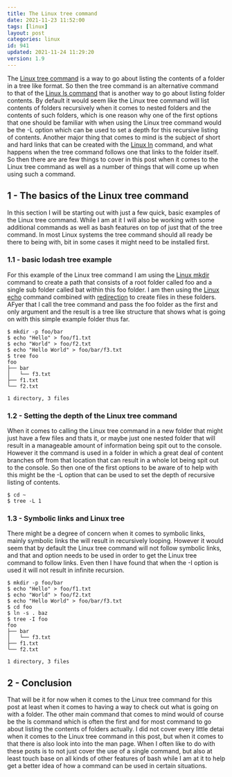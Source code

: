 ```yaml
---
title: The Linux tree command
date: 2021-11-23 11:52:00
tags: [linux]
layout: post
categories: linux
id: 941
updated: 2021-11-24 11:29:20
version: 1.9
---
```


The [Linux tree command](https://linux.die.net/man/1/tree) is a way to go about listing the contents of a folder in a tree like format. So then the tree command is an alternative command to that of the [Linux ls command](/2020/10/14/linux-ls/) that is another way to go about listing folder contents. By default it would seem like the Linux tree command will list contents of folders recursively when it comes to nested folders and the contents of such folders, which is one reason why one of the first options that one should be familiar with when using the Linux tree command would be the -L option which can be used to set a depth for this recursive listing of contents. Another major thing that comes to mind is the subject of short and hard links that can be created with the [Linux ln](/2021/10/01/linux-ln/) command, and what happens when the tree command follows one that links to the folder itself. So then there are are few things to cover in this post when it comes to the Linux tree command as well as a number of things that will come up when using such a command.

<!-- more -->


## 1 - The basics of the Linux tree command

In this section I will be starting out with just a few quick, basic examples of the Linux tree command. While I am at it I will also be working with some additional commands as well as bash features on top of just that of the tree command. In most Linux systems the tree command should all ready be there to being with, bit in some cases it might need to be installed first.

### 1.1 - basic lodash tree example

For this example of the Linux tree command I am using the [Linux mkdir](/2021/06/30/linux-mkdir/) command to create a path that consists of a root folder called foo and a single sub folder called bat within this foo folder. I am then using the [Linux echo](/2019/08/15/linux-echo/) command combined with [redirection](/2020/10/02/linux-redirection/) to create files in these folders. AFyer that I call the tree command and pass the foo folder as the first and only argument and the result is a tree like structure that shows what is going on with this simple example folder thus far.

```
$ mkdir -p foo/bar
$ echo "Hello" > foo/f1.txt
$ echo "World" > foo/f2.txt
$ echo "Hello World" > foo/bar/f3.txt
$ tree foo
foo
├── bar
│   └── f3.txt
├── f1.txt
└── f2.txt

1 directory, 3 files
```

### 1.2 - Setting the depth of the Linux tree command

When it comes to calling the Linux tree command in a new folder that might just have a few files and thats it, or maybe just one nested folder that will result in a manageable amount of information being spit out to the console. However it the command is used in a folder in which a great deal of content branches off from that location that can result in a whole lot being spit out to the console. So then one of the first options to be aware of to help with this might be the -L option that can be used to set the depth of recursive listing of contents.

```
$ cd ~
$ tree -L 1
```

### 1.3 - Symbolic links and Linux tree

There might be a degree of concern when it comes to symbolic links, mainly symbolic links the will result in recursively looping. However it would seem that by default the Linux tree command will not follow symbolic links, and that and option needs to be used in order to get the Linux tree command to follow links. Even then I have found that when the -I option is used it will not result in infinite recursion.

```
$ mkdir -p foo/bar
$ echo "Hello" > foo/f1.txt
$ echo "World" > foo/f2.txt
$ echo "Hello World" > foo/bar/f3.txt
$ cd foo
$ ln -s . baz
$ tree -I foo
foo
├── bar
│   └── f3.txt
├── f1.txt
└── f2.txt

1 directory, 3 files
```

## 2 - Conclusion

That will be it for now when it comes to the Linux tree command for this post at least when it comes to having a way to check out what is going on with a folder. The other main command that comes to mind would of course be the ls command which is often the first and for most command to go about listing the contents of folders actually. I did not cover every little detai when it comes to the Linux tree command in this post, but when it comes to that there is also look into into the man page. When I often like to do with these posts is to not just cover the use of a single command, but also at least touch base on all kinds of other features of bash while I am at it to help get a better idea of how a command can be used in certain situations.


